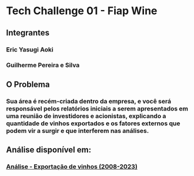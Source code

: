 # Tech Challenge 01 - Fiap Wine

## Integrantes
### Eric Yasugi Aoki
### Guilherme Pereira e Silva

## O Problema
### Sua área é recém-criada dentro da empresa, e você será responsável pelos relatórios iniciais a serem apresentados em uma reunião de investidores e acionistas, explicando a quantidade de vinhos exportados e os fatores externos que podem vir a surgir e que interferem nas análises.

## Análise disponível em:
### <a href="https://github.com/guipereira42/3DTAT_TC_FIAP_01/blob/main/An%C3%A1lise%20-%20Exporta%C3%A7%C3%A3o%20de%20vinhos%20(2008-2022).pdf"> Análise - Exportação de vinhos (2008-2023)</a>
